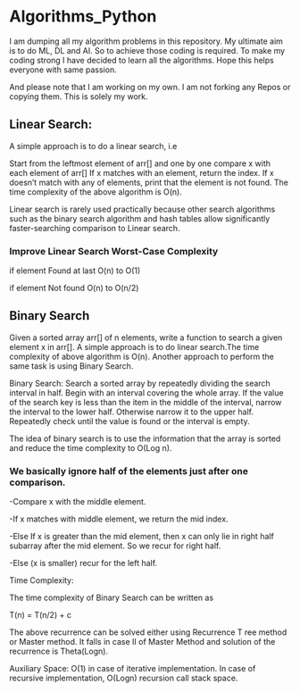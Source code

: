 # Algorithms_Python
I am dumping all my algorithm problems in this repository.
My ultimate aim is to do ML, DL and AI.
So to achieve those coding is required. To make my coding strong I have decided to learn all the algorithms.
Hope this helps everyone with same passion. 

And please note that I am working on my own. I am not forking any Repos or copying them. This is solely my work.

## Linear Search:
A simple approach is to do a linear search, i.e  

Start from the leftmost element of arr[] and one by one compare x with each element of arr[]
If x matches with an element, return the index.
If x doesn’t match with any of elements, print that the element is not found. 
The time complexity of the above algorithm is O(n). 

Linear search is rarely used practically because other search algorithms such as the binary search algorithm and hash tables allow significantly faster-searching comparison to Linear search.

### Improve Linear Search Worst-Case Complexity

if element Found at last  O(n) to O(1)

if element Not found O(n) to O(n/2)

## Binary Search
Given a sorted array arr[] of n elements, write a function to search a given element x in arr[].
A simple approach is to do linear search.The time complexity of above algorithm is O(n). Another approach to perform the same task is using Binary Search.

Binary Search: Search a sorted array by repeatedly dividing the search interval in half. Begin with an interval covering the whole array. If the value of the search key is less than the item in the middle of the interval, narrow the interval to the lower half. Otherwise narrow it to the upper half. Repeatedly check until the value is found or the interval is empty.

The idea of binary search is to use the information that the array is sorted and reduce the time complexity to O(Log n).

### We basically ignore half of the elements just after one comparison.

-Compare x with the middle element.

-If x matches with middle element, we return the mid index.

-Else If x is greater than the mid element, then x can only lie in right half subarray after the mid element. So we recur for right half.

-Else (x is smaller) recur for the left half.

Time Complexity:

The time complexity of Binary Search can be written as

T(n) = T(n/2) + c 

The above recurrence can be solved either using Recurrence T ree method or Master method. It falls in case II of Master Method and solution of the recurrence is Theta(Logn).

Auxiliary Space: O(1) in case of iterative implementation. In case of recursive implementation, O(Logn) recursion call stack space.
